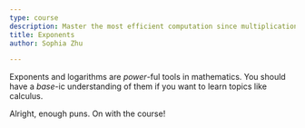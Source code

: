 ```yaml
---
type: course
description: Master the most efficient computation since multiplication!
title: Exponents
author: Sophia Zhu

---
```

Exponents and logarithms are *power*-ful tools in mathematics. You should have a *base*-ic understanding of them if you want to learn topics like calculus.

Alright, enough puns. On with the course!